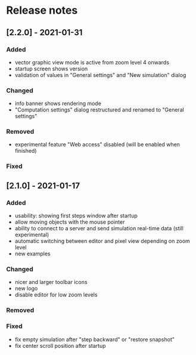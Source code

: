 # Release notes

## [2.2.0] - 2021-01-31
### Added
- vector graphic view mode is active from zoom level 4 onwards
- startup screen shows version
- validation of values in "General settings" and "New simulation" dialog

### Changed
- info banner shows rendering mode
- "Computation settings" dialog restructured and renamed to "General settings"

### Removed
- experimental feature "Web access" disabled (will be enabled when finished)

### Fixed

## [2.1.0] - 2021-01-17
### Added
- usability: showing first steps window after startup
- allow moving objects with the mouse pointer
- ability to connect to a server and send simulation real-time data (still experimental)
- automatic switching between editor and pixel view depending on zoom level
- new examples

### Changed
- nicer and larger toolbar icons
- new logo
- disable editor for low zoom levels

### Removed

### Fixed
- fix empty simulation after "step backward" or "restore snapshot"
- fix center scroll position after startup


